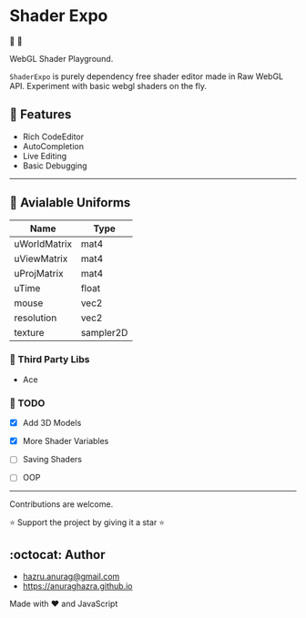 # Shader Expo
:sunrise: :rainbow:

WebGL Shader Playground.

`ShaderExpo` is purely dependency free shader editor made in Raw WebGL API.
Experiment with basic webgl shaders on the fly.

## :file_folder: Features
- Rich CodeEditor
- AutoCompletion
- Live Editing
- Basic Debugging


-----------------

## :necktie: Avialable Uniforms

| **Name**      | **Type**   |
| ------------- | ---------- |
| uWorldMatrix  | mat4       |
| uViewMatrix   | mat4       |
| uProjMatrix   | mat4       |
| uTime         | float      |
| mouse         | vec2       |
| resolution    | vec2       |
| texture       | sampler2D  |


### :game_die: Third Party Libs
- Ace


### :memo: TODO
- [x] Add 3D Models
- [x] More Shader Variables
- [ ] Saving Shaders
- [ ] OOP
 

-----------------

Contributions are welcome.

:star: Support the project by giving it a star :star:

## :octocat: Author
- hazru.anurag@gmail.com
- https://anuraghazra.github.io

Made with :heart: and JavaScript
